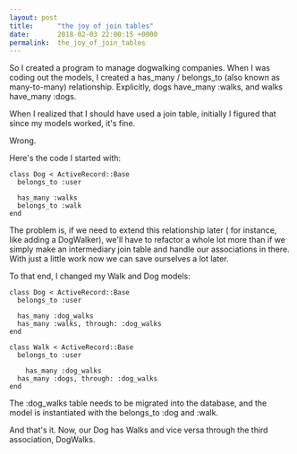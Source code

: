 ```yaml
---
layout: post
title:      "the joy of join tables"
date:       2018-02-03 22:00:15 +0000
permalink:  the_joy_of_join_tables
---
```



So I created a program to manage dogwalking companies. When I was coding out the models, I created a has_many / belongs_to (also known as many-to-many) relationship.  Explicitly, dogs have_many :walks, and walks have_many :dogs.

When I realized that I should have used a join table, initially I figured that since my models worked, it's fine.

Wrong.

Here's the code I started with:


```
class Dog < ActiveRecord::Base
  belongs_to :user

  has_many :walks
  belongs_to :walk
end
```


The problem is, if we need to extend this relationship later ( for instance, like adding a DogWalker), we'll have to refactor a whole lot more than if we simply make an intermediary join table and handle our associations in there.  With just a little work now we can save ourselves a lot later.

To that end, I changed my Walk and Dog models:


```
class Dog < ActiveRecord::Base
  belongs_to :user

  has_many :dog_walks
  has_many :walks, through: :dog_walks
end

class Walk < ActiveRecord::Base
  belongs_to :user
	
	has_many :dog_walks
  has_many :dogs, through: :dog_walks
end
```


The :dog_walks table needs to be migrated into the database, and the model is instantiated with the belongs_to :dog and :walk.

And that's it.  Now, our Dog has Walks and vice versa through the third association, DogWalks.
